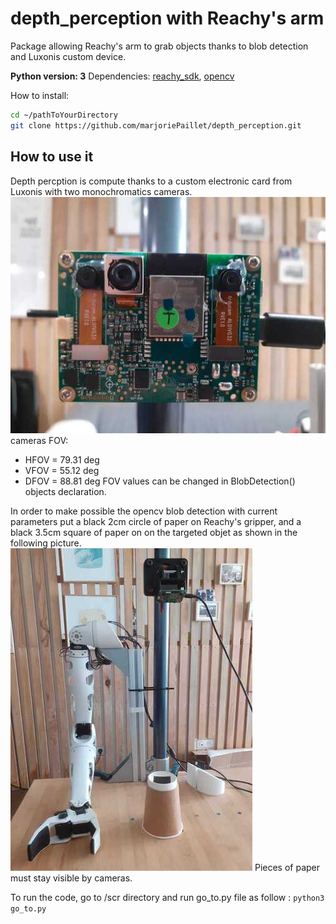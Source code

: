 # depth_perception with Reachy's arm

Package allowing Reachy's arm to grab objects thanks to blob detection and Luxonis custom device.

**Python version: 3**
Dependencies: [reachy_sdk](https://github.com/pollen-robotics/reachy-sdk), [opencv](https://opencv.org/)

How to install:

```bash
cd ~/pathToYourDirectory
git clone https://github.com/marjoriePaillet/depth_perception.git
```

## How to use it

Depth percption is compute thanks to a custom electronic card from Luxonis with two monochromatics cameras.
![alt text](https://github.com/marjoriePaillet/depth_perception/blob/master/images/depthAI-card.jpg)
cameras FOV: 
  - HFOV = 79.31 deg
  - VFOV = 55.12 deg
  - DFOV = 88.81 deg
FOV values can be changed in BlobDetection() objects declaration.

In order to make possible the opencv blob detection with current parameters put a black 2cm circle of paper on Reachy's gripper, 
and a black 3.5cm square of paper on on the targeted objet as shown in the following picture.
![alt text](https://github.com/marjoriePaillet/depth_perception/blob/master/images/Reachy_setup.jpg)
Pieces of paper must stay visible by cameras.

To run the code, go to /scr directory and run go_to.py file as follow : 
```python3 go_to.py```
